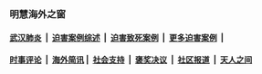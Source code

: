 
### 明慧海外之窗

####  [武汉肺炎](indexes/365.md?t=03100200) &nbsp;|&nbsp;  [迫害案例综述](indexes/328.md?t=03100200) &nbsp;|&nbsp; [迫害致死案例](indexes/277.md?t=03100200)  &nbsp;|&nbsp; [更多迫害案例](indexes/81.md?t=03100200)  &nbsp;|&nbsp; 
####  [时事评论](indexes/19.md?t=03100200) &nbsp;|&nbsp; [海外简讯](indexes/245.md?t=03100200)&nbsp;|&nbsp;  [社会支持](indexes/140.md?t=03100200) &nbsp;|&nbsp; [褒奖决议](indexes/282.md?t=03100200) &nbsp;|&nbsp; [社区报道](indexes/91.md?t=03100200)  &nbsp;|&nbsp; [天人之间](indexes/78.md?t=03100200) 

